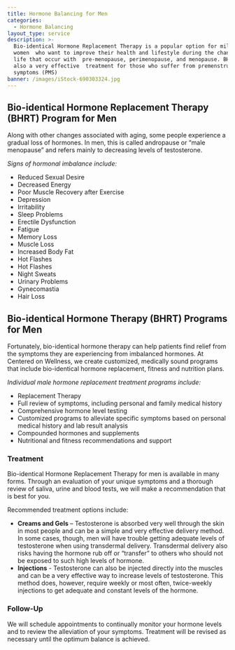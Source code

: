 ```yaml
---
title: Hormone Balancing for Men
categories:
  - Hormone Balancing
layout_type: service
description: >-
  Bio-identical Hormone Replacement Therapy is a popular option for millions of
  women  who want to improve their health and lifestyle during the changes of
  life that occur with  pre-menopause, perimenopause, and menopause. BHRT is
  also a very effective  treatment for those who suffer from premenstrual
  symptoms (PMS)
banner: /images/iStock-690303324.jpg
---
```

## Bio-identical Hormone Replacement Therapy (BHRT) Program for Men

Along with other changes associated with aging, some people experience a gradual
loss of hormones. In men, this is called andropause or “male menopause” and refers
mainly to decreasing levels of testosterone.

_Signs of hormonal imbalance include:_
* Reduced Sexual Desire
* Decreased Energy
* Poor Muscle Recovery after Exercise
* Depression
* Irritability
* Sleep Problems
* Erectile Dysfunction
* Fatigue
* Memory Loss
* Muscle Loss
* Increased Body Fat
* Hot Flashes
* Hot Flashes
* Night Sweats
* Urinary Problems
* Gynecomastia
* Hair Loss

## Bio-identical Hormone Therapy (BHRT) Programs for Men

Fortunately, bio-identical hormone therapy can help patients find relief from the symptoms they are experiencing from imbalanced hormones. At Centered on Wellness, we create customized, medically sound programs that include bio-identical hormone replacement, fitness and nutrition plans.

_Individual male hormone replacement treatment programs include:_

* Replacement Therapy
* Full review of symptoms, including personal and family medical history
* Comprehensive hormone level testing
* Customized programs to alleviate specific symptoms based on personal medical history and lab result analysis
* Compounded hormones and supplements
* Nutritional and fitness recommendations and support

### Treatment

Bio-identical Hormone Replacement Therapy for men is available in many forms. Through an evaluation of your unique symptoms and a thorough review of saliva, urine and blood tests, we will make a recommendation that is best for you.

Recommended treatment options include:

* **Creams and Gels** – Testosterone is absorbed very well through the skin in most people and can be a simple and very effective delivery method. In some cases, though, men will have trouble getting adequate levels of testosterone when using transdermal delivery. Transdermal delivery also risks having the hormone rub off or “transfer” to others who should not be exposed to such high levels of hormone.
* **Injections** - Testosterone can also be injected directly into the muscles and can be a very effective way to increase levels of testosterone. This method does, however, require weekly or most often, twice-weekly injections to get adequate and constant levels of the hormone.

### Follow-Up

We will schedule appointments to continually monitor your hormone levels and to review the alleviation of your symptoms. Treatment will be revised as necessary until the optimum balance is achieved.
